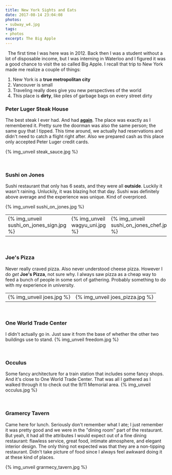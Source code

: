 ```yaml
---
title: New York Sights and Eats
date: 2017-08-14 23:04:08
photos:
- subway_w4.jpg
tags:
- photos
excerpt: The Big Apple
---
```

&nbsp;
The first time I was here was in 2012. Back then I was a student without a lot of disposable income, but I was interning in Waterloo and I figured it was a good chance to visit the so called Big Apple. I recall that trip to New York made me realize a couple of things:

1. New York is a **true metropolitan city**
2. Vancouver is small
3. Traveling really does give you new perspectives of the world
4. This place is **dirty**, like piles of garbage bags on every street dirty

### Peter Luger Steak House
The best steak I ever had. And had **[again](/peterluger)**. The place was exactly as I remembered it. Pretty sure the doorman was also the same person; the same guy that I tipped. This time around, we actually had reservations and didn't need to catch a flight right after. Also we prepared cash as this place only accepted Peter Luger credit cards.

{% img_unveil steak_sauce.jpg %}

&nbsp;
### Sushi on Jones
Sushi restaurant that only has 6 seats, and they were all **outside**. Luckily it wasn't raining. Unluckily, it was blazing hot that day. Sushi was definitely above average and the experience was unique. Kind of overpriced.

{% img_unveil sushi_on_jones.jpg %}

| | | |
|-|-|-|
| {% img_unveil sushi_on_jones_sign.jpg %} | {% img_unveil wagyu_uni.jpg %} | {% img_unveil sushi_on_jones_chef.jpg %} |

&nbsp;
### Joe's Pizza
Never really craved pizza. Also never understood cheese pizza. However I do _get_ **Joe's Pizza**, not sure why. I always saw pizza as a cheap way to feed a bunch of people in some sort of gathering. Probably something to do with my experience in university.

| | |
|-|-|
| {% img_unveil joes.jpg %} | {% img_unveil joes_pizza.jpg %} |

&nbsp;
### One World Trade Center
I didn't actually go in. Just saw it from the base of whether the other two buildings use to stand.
{% img_unveil freedom.jpg %}

&nbsp;
### Occulus
Some fancy architecture for a train station that includes some fancy shops. And it's close to One World Trade Center. That was all I gathered as I walked through it to check out the 9/11 Memorial area.
{% img_unveil occulus.jpg %}

&nbsp;
### Gramercy Tavern
Came here for lunch. Seriously don't remember what I ate; I just remember it was pretty good and we were in the "dining room" part of the restaurant. But yeah, it had all the attributes I would expect out of a fine dining restaurant: flawless service, great food, intimate atmosphere, and elegant interior design. The only thing not expected was that they are a non-tipping restaurant. Didn't take picture of food since I always feel awkward doing it at these kind of places.

{% img_unveil grarmecy_tavern.jpg %}
